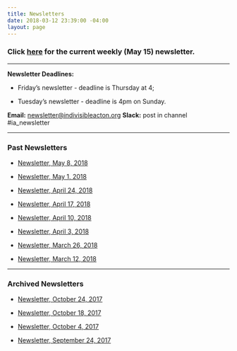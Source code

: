```yaml
---
title: Newsletters
date: 2018-03-12 23:39:00 -04:00
layout: page
---
```


### Click [here](/uploads/may15newsletter.pdf) for the current weekly (May 15) newsletter.

---

**Newsletter Deadlines:**

* Friday’s newsletter - deadline is Thursday at 4;

* Tuesday’s newsletter - deadline is 4pm on Sunday.

**Email:**  newsletter@indivisibleacton.org
**Slack:**  post in channel #ia_newsletter

---

### Past Newsletters

* [Newsletter, May 8, 2018](/uploads/may8newsletter.pdf)

* [Newsletter, May 1, 2018](/uploads/may1newsletter.pdf)

* [Newsletter, April 24, 2018](/uploads/apr24newsletter.pdf)

* [Newsletter, April 17, 2018](/uploads/apr17newsletter.pdf)

* [Newsletter, April 10, 2018](/uploads/Apr10Newsletter.pdf)

* [Newsletter, April 3, 2018](https://www.indivisibleacton.org/uploads/IA%20Newsletter%204_3_18.pdf)

* [Newsletter, March 26, 2018](https://www.indivisibleacton.org/uploads/3408513457173162335.pdf)

* [Newsletter, March 12, 2018](https://docs.google.com/document/d/1c9noDp4crDN3kzDnXp6owDDsxNlR2XBBRXVmY0e4UxQ/edit?ts=5a5e9634)

---

### Archived Newsletters

* [Newsletter, October 24, 2017](http://mailchi.mp/33cb109bf504/newsletter-0003-october-22-2017)

* [Newsletter, October 18, 2017](http://mailchi.mp/3ab0fbcb4e83/indivisible-acton-newsletter-3-october-18-2017)

* [Newsletter, October 4, 2017](http://mailchi.mp/1410d5c5979d/indivisible-acton-news-october-4-2017)

* [Newsletter, September 24, 2017](http://mailchi.mp/02a7041c5644/weekly-newsletter-september-24-2017)